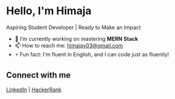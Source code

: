 # Hello, I'm Himaja

Aspiring Student Developer | Ready to Make an Impact

- 🔭 I’m currently working on mastering **MERN Stack**
- 📫 How to reach me: [himajay03@gmail.com](mailto:himajay03@gmail.com)
- ⚡ Fun fact: I'm fluent in English, and I can code just as fluently!

## Connect with me

[LinkedIn](https://www.linkedin.com/in/naga-himaja-yaddanapudi-297221215) | [HackerRank](https://www.hackerrank.com/208W1A05C8_CSE)
